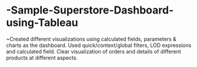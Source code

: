 # -Sample-Superstore-Dashboard-using-Tableau
~Created different visualizations using calculated fields, parameters &amp; charts as the dashboard. Used quick/context/global filters, LOD expressions and calculated field. Clear visualization of orders and details of different products at different aspects.
